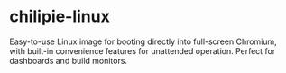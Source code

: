 # chilipie-linux
Easy-to-use Linux image for booting directly into full-screen Chromium, with built-in convenience features for unattended operation. Perfect for dashboards and build monitors.
